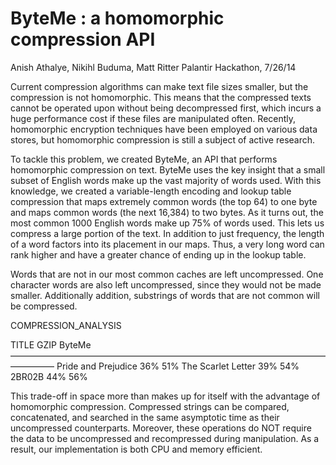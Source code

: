 ByteMe : a homomorphic compression API
======
Anish Athalye, Nikihl Buduma, Matt Ritter
Palantir Hackathon, 7/26/14

Current compression algorithms can make text file sizes smaller, but the compression is not homomorphic.  This means that the compressed texts cannot be operated upon without being decompressed first, which incurs a huge performance cost if these files are manipulated often. Recently, homomorphic encryption techniques have been employed on various data stores, but homomorphic compression is still a subject of active research.

To tackle this problem, we created ByteMe, an API that performs homomorphic compression on text. ByteMe uses the key insight that a small subset of English words make up the vast majority of words used. With this knowledge, we created a variable-length encoding and lookup table compression that maps extremely common words (the top 64) to one byte and maps common words (the next 16,384) to two bytes. As it turns out, the most common 1000 English words make up 75% of words used. This lets us compress a large portion of the text. In addition to just frequency, the length of a word factors into its placement in our maps. Thus, a very long word can rank higher and have a greater chance of ending up in the lookup table.

Words that are not in our most common caches are left uncompressed. One character words are also left uncompressed, since they would not be made smaller. Additionally addition, substrings of words that are not common will be compressed. 


COMPRESSION_ANALYSIS

TITLE			GZIP	ByteMe
—————————————————————————————————————————
Pride and Prejudice 	 36%	  51%
The Scarlet Letter	 39% 	  54%
2BR02B			 44%	  56%

This trade-off in space more than makes up for itself with the advantage of homomorphic compression. Compressed strings can be compared, concatenated, and searched in the same asymptotic time as their uncompressed counterparts. Moreover, these operations do NOT require the data to be uncompressed and recompressed during manipulation. As a result, our implementation is both CPU and memory efficient. 
